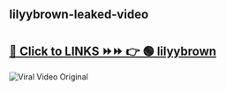 
 ## lilyybrown-leaked-video 

# <h2><a href="https://clipsfans.com/lilyybrown&ref=git">🔗 Click to LINKS ⏩⏩ 👉 🟢 lilyybrown </a></h2>

<a href="https://clipsfans.com/lilyybrown&ref=git" rel="nofollow" data-target="animated-image.originalLink"><img src="https://i.ibb.co.com/xMMVF88/686577567.gif" alt="Viral Video Original" style="max-width: 100%; display: inline-block;" data-target="animated-image.originalImage"></a>
